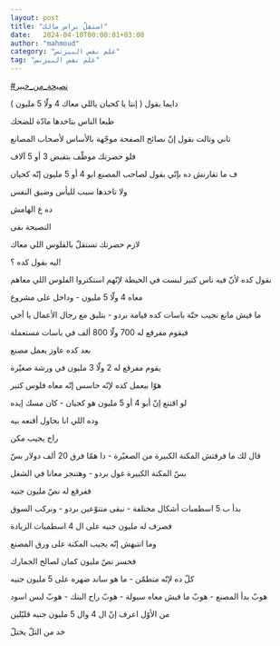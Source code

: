 ```yaml
---
layout: post
title: "استقلّ براس مالك"
date:   2024-04-10T00:00:01+03:00
author: "mahmoud"
category: "علم نفس البيزنس"
tag: "علم نفس البيزنس"
---
```



[<u>\#نصيحة\_من\_خبير</u>](https://www.facebook.com/hashtag/%D9%86%D8%B5%D9%8A%D8%AD%D8%A9_%D9%85%D9%86_%D8%AE%D8%A8%D9%8A%D8%B1?__eep__=6&__cft__%5b0%5d=AZUCcH3eWZP2y0zrD50NCnELvSaqyTalf_htHOJfJmL8vNl7nmwSAKLm9lWGbrhL0KjrJsczx7yl0IKHkRSjWyXPN62wKvqshr-qO1xVzVw75w8V0VFrjd1w72-lhiqu4aK5-IOniW_7hnvtwbUgV4j7TIn0HOT6S8l2WjrheiPbEw&__tn__=*NK-R)




دايما بقول ( إنتا يا كحيان ياللي معاك 4 ولّا 5
مليون )

طبعا الناس بتاخدها مادّة للضحك




تاني وتالت بقول إنّ نصائح الصفحة موجّهة بالأساس لأصحاب
المصانع

فلو حضرتك موظّف بتقبض 3 أو 5 آلاف

ف ما تقارنش ده بإنّي بقول لصاحب المصنع ابو 4 أو 5 مليون
إنّه كحيان

ولا تاخدها سبب لليأس وضيق النفس




ده ع الهامش




النصيحة بقى

لازم حضرتك تستقلّ بالفلوس اللي معاك




ليه بقول كده ؟!

بقول كده لأنّ فيه ناس كتير لبست في الحيطة لإنّهم استكتروا
الفلوس اللي معاهم




معاه 4 ولّا 5 مليون - وداخل على مشروع

ما فيش مانع نجيب حتّة باسات كده قيامة بردو - بتليق مع
رجال الأعمال يا أخي

فيقوم مفرقع له 700 ولّا 800 ألف في باسات مستعملة




بعد كده عاوز يعمل مصنع

يقوم مفرقع له 2 ولّا 3 مليون في ورشة صغيّرة




هوّا بيعمل كده لإنّه حاسس إنّه معاه فلوس كتير

لو اقتنع إنّ أبو 4 أو 5 مليون هو كحيان - كان مسك
إيده

وده اللي انا بحاول أقنعه بيه




راح يجيب مكن

قال لك ما فرقتش المكنة الكبيرة من الصغيّرة - دا همّا فرق
20 ألف دولار بسّ

بسّ المكنة الكبيرة غول بردو - وهتنجز معانا في
الشغل

ففرقع له نصّ مليون جنيه




بدأ ب 5 اسطمبات أشكال مختلفة - نبقى متنوّعين بردو - ونركب
السوق

فصرف له مليون جنيه على ال 4 اسطمبات الزيادة




وما انتبهش إنّه يجيب المكنة على ورق المصنع

فخسر نصّ مليون كمان لصالح الجمارك




كلّ ده لإنّه متطمّن - ما هو ساند ضهره على 5 مليون
جنيه




هوبّ بدأ المصنع - هوبّ ما فيش معاه سيولة - هوبّ راح البنك -
هوبّ لبس اسود




من الأوّل اعرف إنّ ال 4 وال 5 مليون جنيه قليّلين

خد من التلّ يختلّ
